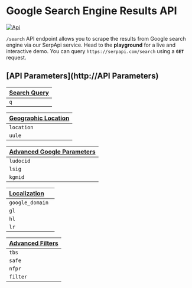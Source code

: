 # Google Search Engine Results API
[![Api](https://serpapi.com/status/google)](https://serpapi.com/status/google)

`/search` API endpoint allows you to scrape the results from Google search engine via our SerpApi service. Head to the **playground** for a live and interactive demo. You can query `https://serpapi.com/search` using a **`GET`** request.

## [API Parameters](http://API Parameters)


| [Search Query](https://serpapi.com/search-api#api-parameters-search-query "Search Query") |
| :------------ |
| `q` | Required | Parameter defines the query you want to search. You can use anything that you would use in a regular Google search. e.g. inurl:, site:, intitle:. We also support advanced search query parameters such as as_dt and as_eq. See the full list of supported advanced search query parameters.|


| [Geographic Location](http://https://serpapi.com/search-api#api-parameters-advanced-google-parameters "Geographic Location")|
| :------------ |
| `location` | Optional|Parameter defines from where you want the search to originate. If several locations match the location requested, we'll pick the most popular one. Head to the /locations.json API if you need more precise control. The location and uule parameters can't be used together. It is recommended to specify location at the city level in order to simulate a real user’s search. If location is omitted, the search may take on the location of the proxy.|
|`uule`|Optional|Parameter is the Google encoded location you want to use for the search. uule and location parameters can't be used together.|

|[ Advanced Google Parameters  ](https://serpapi.com/search-api#api-parameters-advanced-google-parameters " Advanced Google Parameters  ")|
| :------------ |
| `ludocid`  |Optional |Parameter defines the id (CID) of the Google My Business listing you want to scrape. Also known as Google Place ID.   |
|`lsig`   | Optional  | Parameter that you might have to use to force the knowledge graph map view to show up. You can find the lsig ID by using our Local Pack API or Google Local API.lsig ID is also available via a redirect Google uses within Google My Business. |
|`kgmid`   |Optional| Parameter defines the id (KGMID) of the Google Knowledge Graph listing you want to scrape. Also known as Google Knowledge Graph ID. Searches with kgmid parameter will return results for the originally encrypted search parameters. For some searches, kgmid may override all other parameters except start, and num parameters. |

| [Localization](https://serpapi.com/search-api#api-parameters-localization "Localization") |
| :------------ |
|`google_domain `|Optional| Parameter defines the Google domain to use. It defaults to google.com. Head to the Google domains page for a full list of supported Google domains.|
|`gl`|Optional|Parameter defines the country to use for the Google search. It's a two-letter country code. (e.g., us for the United States, uk for United Kingdom, or fr for France). Head to the Google countries page for a full list of supported Google countries.|
|`hl`|Optional|Parameter defines the language to use for the Google search. It's a two-letter language code. (e.g., en for English, es for Spanish, or fr for French). Head to the Google languages page for a full list of supported Google languages.|
|`lr`|Optional|Parameter defines one or multiple languages to limit the search to. It uses lang_{two-letter language code} to specify languages and / as a delimiter. (e.g., lang_fr/ lang_de will only search french and german pages). head to the google lr languages page for a full list of supported languages.|

|[Advanced Filters](https://serpapi.com/search-api#api-parameters-advanced-filters "Advanced Filters")|
| :------------ |
|`tbs`|Optional|(to be searched) parameter defines advanced search parameters that aren't possible in the regular query field. (e.g., advanced search for patents, dates, news, videos, images, apps, or text contents).|
|`safe`|Optional|Parameter defines the level of filtering for adult content. It can be set to active or off, by default Google will blur explicit content.|
|`nfpr`|Optional|Parameter defines the exclusion of results from an auto-corrected query when the original query is spelled wrong. It can be set to 1 to exclude these results, or 0 to include them (default). Note that this parameter may not prevent Google from returning results for an auto-corrected query if no other results are available.|
|`filter`|Optional|Parameter defines if the filters for 'Similar Results' and 'Omitted Results' are on or off. It can be set to 1 (default) to enable these filters, or 0 to disable these filters.|
